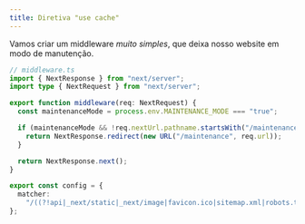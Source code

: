 ```yaml
---
title: Diretiva "use cache"
---
```


Vamos criar um middleware *muito simples*, que deixa nosso website em modo de manutenção.

```typescript
// middleware.ts
import { NextResponse } from "next/server";
import type { NextRequest } from "next/server";

export function middleware(req: NextRequest) {
  const maintenanceMode = process.env.MAINTENANCE_MODE === "true";

  if (maintenanceMode && !req.nextUrl.pathname.startsWith("/maintenance")) {
    return NextResponse.redirect(new URL("/maintenance", req.url));
  }

  return NextResponse.next();
}

export const config = {
  matcher:
    "/((?!api|_next/static|_next/image|favicon.ico|sitemap.xml|robots.txt).*)",
};
```
